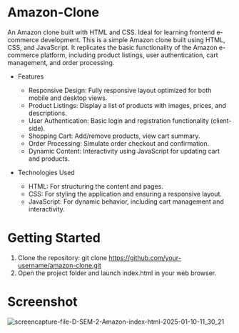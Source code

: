 # Amazon-Clone
An Amazon clone built with HTML and CSS. Ideal for learning frontend e-commerce development.
This is a simple Amazon clone built using HTML, CSS, and JavaScript. It replicates the basic functionality of the Amazon e-commerce platform, including product listings, user authentication, cart management, and order processing.

- Features
  - Responsive Design: Fully responsive layout optimized for both mobile and desktop views.
  - Product Listings: Display a list of products with images, prices, and descriptions.
  - User Authentication: Basic login and registration functionality (client-side).
  - Shopping Cart: Add/remove products, view cart summary.
  - Order Processing: Simulate order checkout and confirmation.
  - Dynamic Content: Interactivity using JavaScript for updating cart and products.
    
- Technologies Used
  - HTML: For structuring the content and pages.
  - CSS: For styling the application and ensuring a responsive layout.
  - JavaScript: For dynamic behavior, including cart management and interactivity.

# Getting Started
  1. Clone the repository:
     git clone https://github.com/your-username/amazon-clone.git
  2. Open the project folder and launch index.html in your web browser.

# Screenshot
![screencapture-file-D-SEM-2-Amazon-index-html-2025-01-10-11_30_21](https://github.com/user-attachments/assets/f9391df9-9c5e-401c-921c-be1db19e46e2)
